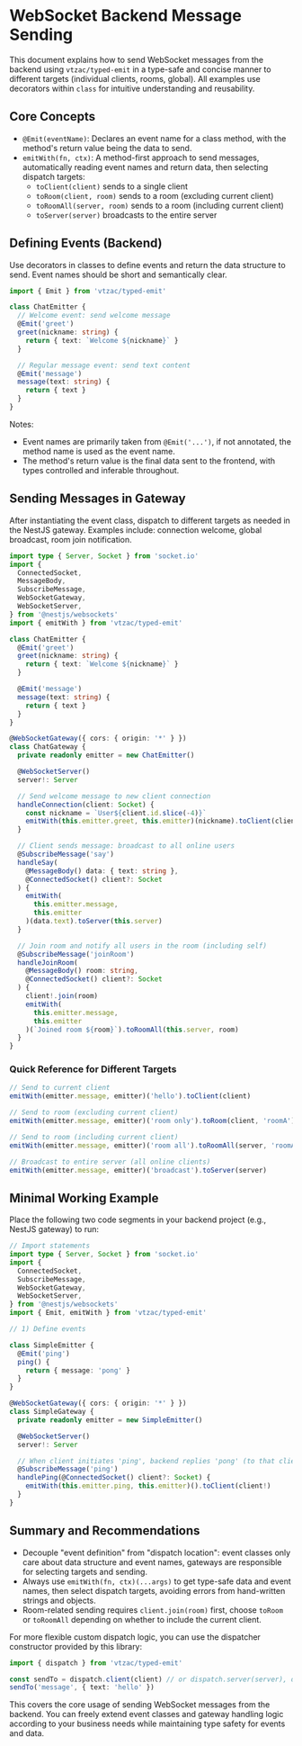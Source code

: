 # WebSocket Backend Message Sending

This document explains how to send WebSocket messages from the backend using `vtzac/typed-emit` in a type-safe and concise manner to different targets (individual clients, rooms, global). All examples use decorators within `class` for intuitive understanding and reusability.

## Core Concepts

- `@Emit(eventName)`: Declares an event name for a class method, with the method's return value being the data to send.
- `emitWith(fn, ctx)`: A method-first approach to send messages, automatically reading event names and return data, then selecting dispatch targets:
  - `toClient(client)` sends to a single client
  - `toRoom(client, room)` sends to a room (excluding current client)
  - `toRoomAll(server, room)` sends to a room (including current client)
  - `toServer(server)` broadcasts to the entire server

## Defining Events (Backend)

Use decorators in classes to define events and return the data structure to send. Event names should be short and semantically clear.

```typescript
import { Emit } from 'vtzac/typed-emit'

class ChatEmitter {
  // Welcome event: send welcome message
  @Emit('greet')
  greet(nickname: string) {
    return { text: `Welcome ${nickname}` }
  }

  // Regular message event: send text content
  @Emit('message')
  message(text: string) {
    return { text }
  }
}
```

Notes:

- Event names are primarily taken from `@Emit('...')`, if not annotated, the method name is used as the event name.
- The method's return value is the final data sent to the frontend, with types controlled and inferable throughout.

## Sending Messages in Gateway

After instantiating the event class, dispatch to different targets as needed in the NestJS gateway. Examples include: connection welcome, global broadcast, room join notification.

```typescript
import type { Server, Socket } from 'socket.io'
import {
  ConnectedSocket,
  MessageBody,
  SubscribeMessage,
  WebSocketGateway,
  WebSocketServer,
} from '@nestjs/websockets'
import { emitWith } from 'vtzac/typed-emit'

class ChatEmitter {
  @Emit('greet')
  greet(nickname: string) {
    return { text: `Welcome ${nickname}` }
  }

  @Emit('message')
  message(text: string) {
    return { text }
  }
}

@WebSocketGateway({ cors: { origin: '*' } })
class ChatGateway {
  private readonly emitter = new ChatEmitter()

  @WebSocketServer()
  server!: Server

  // Send welcome message to new client connection
  handleConnection(client: Socket) {
    const nickname = `User${client.id.slice(-4)}`
    emitWith(this.emitter.greet, this.emitter)(nickname).toClient(client)
  }

  // Client sends message: broadcast to all online users
  @SubscribeMessage('say')
  handleSay(
    @MessageBody() data: { text: string },
    @ConnectedSocket() client?: Socket
  ) {
    emitWith(
      this.emitter.message,
      this.emitter
    )(data.text).toServer(this.server)
  }

  // Join room and notify all users in the room (including self)
  @SubscribeMessage('joinRoom')
  handleJoinRoom(
    @MessageBody() room: string,
    @ConnectedSocket() client?: Socket
  ) {
    client!.join(room)
    emitWith(
      this.emitter.message,
      this.emitter
    )(`Joined room ${room}`).toRoomAll(this.server, room)
  }
}
```

### Quick Reference for Different Targets

```typescript
// Send to current client
emitWith(emitter.message, emitter)('hello').toClient(client)

// Send to room (excluding current client)
emitWith(emitter.message, emitter)('room only').toRoom(client, 'roomA')

// Send to room (including current client)
emitWith(emitter.message, emitter)('room all').toRoomAll(server, 'roomA')

// Broadcast to entire server (all online clients)
emitWith(emitter.message, emitter)('broadcast').toServer(server)
```

## Minimal Working Example

Place the following two code segments in your backend project (e.g., NestJS gateway) to run:

```typescript
// Import statements
import type { Server, Socket } from 'socket.io'
import {
  ConnectedSocket,
  SubscribeMessage,
  WebSocketGateway,
  WebSocketServer,
} from '@nestjs/websockets'
import { Emit, emitWith } from 'vtzac/typed-emit'

// 1) Define events

class SimpleEmitter {
  @Emit('ping')
  ping() {
    return { message: 'pong' }
  }
}

@WebSocketGateway({ cors: { origin: '*' } })
class SimpleGateway {
  private readonly emitter = new SimpleEmitter()

  @WebSocketServer()
  server!: Server

  // When client initiates 'ping', backend replies 'pong' (to that client only)
  @SubscribeMessage('ping')
  handlePing(@ConnectedSocket() client?: Socket) {
    emitWith(this.emitter.ping, this.emitter)().toClient(client!)
  }
}
```

## Summary and Recommendations

- Decouple "event definition" from "dispatch location": event classes only care about data structure and event names, gateways are responsible for selecting targets and sending.
- Always use `emitWith(fn, ctx)(...args)` to get type-safe data and event names, then select dispatch targets, avoiding errors from hand-written strings and objects.
- Room-related sending requires `client.join(room)` first, choose `toRoom` or `toRoomAll` depending on whether to include the current client.

For more flexible custom dispatch logic, you can use the dispatcher constructor provided by this library:

```typescript
import { dispatch } from 'vtzac/typed-emit'

const sendTo = dispatch.client(client) // or dispatch.server(server), dispatch.room(client, room)
sendTo('message', { text: 'hello' })
```

This covers the core usage of sending WebSocket messages from the backend. You can freely extend event classes and gateway handling logic according to your business needs while maintaining type safety for events and data.
